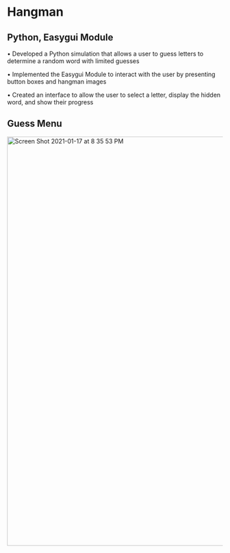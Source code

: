 # Hangman

## Python, Easygui Module

• Developed a Python simulation that allows a user to guess letters to determine a random word with limited guesses 

• Implemented the Easygui Module to interact with the user by presenting button boxes and hangman images

• Created an interface to allow the user to select a letter, display the hidden word, and show their progress

## Guess Menu
<img width="954" alt="Screen Shot 2021-01-17 at 8 35 53 PM" src="https://user-images.githubusercontent.com/67882898/104863442-dba91f80-5903-11eb-8fa8-d5774df751fb.png">
